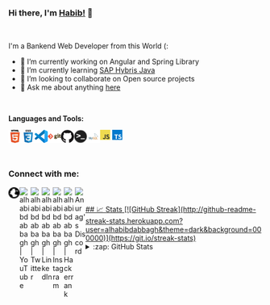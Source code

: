 <!--
### Hi there 👋


**alhabibdabbagh/alhabibdabbagh** is a ✨ _special_ ✨ repository because its `README.md` (this file) appears on your GitHub profile.

Here are some ideas to get you started:

- 🔭 I’m currently working on RenovaConsulting
- 🌱 I’m currently learning SAP Hybris and Angular 
- 👯 I’m looking to collaborate on Kodluyoruz and More
- 🤔 I’m looking for help with Spring Library, English ...
- 💬 Ask me about Anythink
- 📫 How to reach me: habib dabbağ linkedIn
- 😄 Pronouns: 😄
- ⚡ Fun fact: be fun to be your live fun
https://discord.gg/
-->

### Hi there, I'm [Habib!](https://www.linkedin.com/in/habibdabbag/) 👋


<br />

I'm a Bankend Web Developer from this World (: 

- 🔭 I’m currently working on Angular and Spring Library 
- 🌱 I’m currently learning [SAP Hybris Java ](https://github.com/alhabibdabbagh/bookLibrary)
- 👯 I’m looking to collaborate on Open source projects 
- 💬 Ask me about anything [here](https://www.linkedin.com/in/habibdabbag/)

<br />

**Languages and Tools:**  

<code><img height="20" src="https://raw.githubusercontent.com/github/explore/80688e429a7d4ef2fca1e82350fe8e3517d3494d/topics/javascript/javascript.png"></code>
<code><img height="20" src="https://raw.githubusercontent.com/github/explore/80688e429a7d4ef2fca1e82350fe8e3517d3494d/topics/typescript/typescript.png"></code>
<img align="left" alt="HTML5" width="26px" src="https://raw.githubusercontent.com/github/explore/80688e429a7d4ef2fca1e82350fe8e3517d3494d/topics/html/html.png" />
<img align="left" alt="CSS3" width="26px" src="https://raw.githubusercontent.com/github/explore/80688e429a7d4ef2fca1e82350fe8e3517d3494d/topics/css/css.png" />
<img align="left" alt="Visual Studio Code" width="26px" src="https://raw.githubusercontent.com/github/explore/80688e429a7d4ef2fca1e82350fe8e3517d3494d/topics/visual-studio-code/visual-studio-code.png" />
<img align="left" alt="Git" width="26px" src="https://raw.githubusercontent.com/github/explore/80688e429a7d4ef2fca1e82350fe8e3517d3494d/topics/git/git.png" />
<img align="left" alt="GitHub" width="26px" src="https://raw.githubusercontent.com/github/explore/78df643247d429f6cc873026c0622819ad797942/topics/github/github.png" />
<img align="left" alt="Terminal" width="26px" src="https://raw.githubusercontent.com/github/explore/80688e429a7d4ef2fca1e82350fe8e3517d3494d/topics/terminal/terminal.png" />
<img align="left" alt="MySQL" width="26px" src="https://raw.githubusercontent.com/github/explore/80688e429a7d4ef2fca1e82350fe8e3517d3494d/topics/mysql/mysql.png" />


<br />

### Connect with me:

[<img align="left" alt="alhabibdabbagh" width="22px" src="https://raw.githubusercontent.com/iconic/open-iconic/master/svg/globe.svg" />](https://alhabibtercumanlik.com)
[<img align="left" alt="alhabibdabbagh | YouTube" width="22px" src="https://cdn.jsdelivr.net/npm/simple-icons@v3/icons/youtube.svg" />](https://www.youtube.com/channel/UCZ8IlqGEdcgxi1R5VAYbJrg)
[<img align="left" alt="alhabibdabbagh | Twitter" width="22px" src="https://cdn.jsdelivr.net/npm/simple-icons@v3/icons/twitter.svg" />](https://twitter.com/habibdabbagh)
[<img align="left" alt="alhabibdabbagh | LinkedIn" width="22px" src="https://cdn.jsdelivr.net/npm/simple-icons@v3/icons/linkedin.svg" />](https://www.linkedin.com/in/habibdabbag)
[<img align="left" alt="alhabibdabbagh | Instagram" width="22px" src="https://cdn.jsdelivr.net/npm/simple-icons@v3/icons/instagram.svg" />](https://www.instagram.com/abu_7ub)
[<img align="left" alt="alhabibdabbagh | Hackerrank" width="22px" target="_blank" src="https://cdn.jsdelivr.net/npm/simple-icons@v3/icons/hackerrank.svg" />](https://www.hackerrank.com/habibdabbag)
<a href="https://discordapp.com/users/691741267570327632">
  <img align="left" alt="Anurag's Discord" width="21px" src="https://raw.githubusercontent.com/anuraghazra/anuraghazra/master/assets/discord-round.svg" />
</a>


<br />

<br />
<a href="https://github.com/alhabibdabbagh/github-readme-stats">
  <!-- Change the `github-readme-stats.anuraghazra1.vercel.app` to `github-readme-stats.vercel.app`  
  <img align="center" src="https://github-readme-stats.vercel.app/api/top-langs/?username=alhabibdabbagh&layout=compact&theme=material-palenight" />
  -->
## 📈 Stats
[![GitHub Streak](http://github-readme-streak-stats.herokuapp.com?user=alhabibdabbagh&theme=dark&background=000000)](https://git.io/streak-stats)

</a>
<details>
  <summary>:zap: GitHub Stats</summary>

  <img align="left" alt="Habib's GitHub Stats" src="https://github-readme-stats.codestackr.vercel.app/api?username=alhabibdabbagh&show_icons=true&hide_border=true" />

</details>

